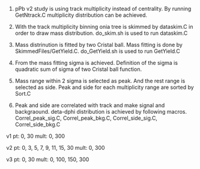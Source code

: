 1. pPb v2 study is using track multiplicity instead of centrality.
	By running GetNtrack.C multiplicity distribution can be achieved.

2. With the track multiplicity binning onia tree is skimmed by dataskim.C in order to draw mass distribution. do_skim.sh is used to run dataskim.C

3. Mass distrinution is fitted by two Cristal ball. Mass fitting is done by SkimmedFiles/GetYield.C. do_GetYield.sh is used to run GetYield.C

4. From the mass fitting sigma is achieved. Definition of the sigma is quadratic sum of sigma of two Cristal ball function.

5. Mass range within 2 sigma is selected as peak. And the rest range is selected as side.
	Peak and side for each multiplicity range are sorted by Sort.C

6. Peak and side are correlated with track and make signal and backgraound.
	deta-dphi distribution is achieved by following macros.
	Correl_peak_sig.C, Correl_peak_bkg.C, Correl_side_sig.C, Correl_side_bkg.C

v1
pt: 0, 30
mult: 0, 300

v2
pt: 0, 3, 5, 7, 9, 11, 15, 30
mult: 0, 300

v3
pt: 0, 30
mult: 0, 100, 150, 300
